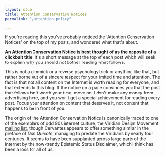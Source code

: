 ```yaml
---
layout: stub
title: Attention Conservation Notices
permalink: "/attention-policy"

---
```

If you're reading this you've probably noticed the 'Attention Conservation Notices' on the top of my posts, and wondered what that's about.

**An Attention Conservation Notice is best thought of as the opposite of a clickbait title.** It's a short message at the top of each post which will seek to explain why you should _not_ bother reading what follows.

This is not a gimmick or a reverse psychology trick or anything like that, but rather borne out of a sincere respect for your limited time and attention. The fact is that not all content on the Internet is worth reading for everyone, and that extends to this blog. If the notice on a page convinces you that the post that follows isn't worth your time, move on. I don't make any money from advertising here, and you won't get a special achievement for reading every post. Focus your attention on content that deserves it, not content that happens to be in front of you.

The origin of the Attention Conservation Notice is canonically traced to one of the exemplars of odd 90s internet culture, the [Viridian Design Movement mailing list](http://www.viridiandesign.org/notes/1-25/Note%2000002.txt), though Cervantes appears to offer something similar in the preface of _Don Quixote_, managing to predate the Viridians by nearly four centuries. It seems to have been supplanted across large parts of the internet by the now-trendy Epistemic Status Disclaimer, which I think has been a loss for all of us.